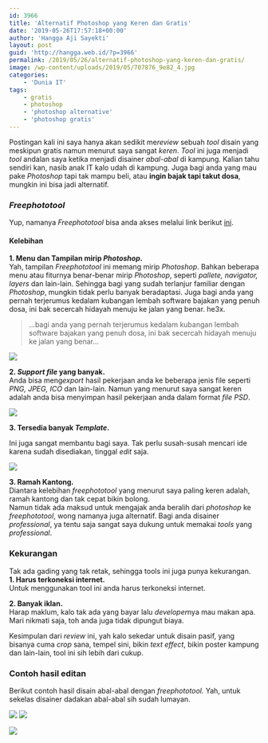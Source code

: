 ```yaml
---
id: 3966
title: 'Alternatif Photoshop yang Keren dan Gratis'
date: '2019-05-26T17:57:18+00:00'
author: 'Hangga Aji Sayekti'
layout: post
guid: 'http://hangga.web.id/?p=3966'
permalink: /2019/05/26/alternatif-photoshop-yang-keren-dan-gratis/
image: /wp-content/uploads/2019/05/707876_9e82_4.jpg
categories:
    - 'Dunia IT'
tags:
    - gratis
    - photoshop
    - 'photoshop alternative'
    - 'photoshop gratis'
---
```


Postingan kali ini saya hanya akan sedikit me*review* sebuah *tool* disain yang meskipun gratis namun menurut saya sangat *keren*. *Tool* ini juga menjadi *tool* andalan saya ketika menjadi disainer *abal-abal* di kampung. Kalian tahu sendiri kan, nasib anak IT kalo udah di kampung. Juga bagi anda yang mau pake *Photoshop* tapi tak mampu beli, atau **ingin bajak tapi takut dosa**, mungkin ini bisa jadi alternatif.

### *Freephototool*

Yup, namanya *Freephototool* bisa anda akses melalui link berikut [ini](https://www.freephototool.com/).

#### Kelebihan

**1. Menu dan Tampilan mirip *Photoshop*.**  
Yah, tampilan *Freephototool* ini memang mirip *Photoshop*. Bahkan beberapa menu atau fiturnya benar-benar mirip *Photoshop*, seperti *pallete, navigator, layers* dan lain-lain. Sehingga bagi yang sudah terlanjur familiar dengan *Photoshop*, mungkin tidak perlu banyak beradaptasi. Juga bagi anda yang pernah terjerumus kedalam kubangan lembah software bajakan yang penuh dosa, ini bak secercah hidayah menuju ke jalan yang benar. he3x.

> …bagi anda yang pernah terjerumus kedalam kubangan lembah software bajakan yang penuh dosa, ini bak secercah hidayah menuju ke jalan yang benar…

![](http://hangga.web.id/wp-content/uploads/2019/05/tampilan-1.png)

**2. *Support file* yang banyak.**  
Anda bisa meng*export* hasil pekerjaan anda ke beberapa jenis file seperti *PNG, JPEG, ICO* dan lain-lain. Namun yang menurut saya sangat keren adalah anda bisa menyimpan hasil pekerjaan anda dalam format *file PSD*.

![](http://hangga.web.id/wp-content/uploads/2019/05/file-support-banyak.png)

**3. Tersedia banyak *Template*.**

Ini juga sangat membantu bagi saya. Tak perlu susah-susah mencari ide karena sudah disediakan, tinggal *edit* saja.

![](http://hangga.web.id/wp-content/uploads/2019/05/banyak-template.png)

**3. Ramah Kantong.**  
Diantara kelebihan *freephototool* yang menurut saya paling keren adalah, ramah kantong dan tak cepat bikin bolong.  
Namun tidak ada maksud untuk mengajak anda beralih dari *photoshop* ke *freephototool*, wong namanya juga alternatif. Bagi anda disainer *professional*, ya tentu saja sangat saya dukung untuk memakai *tools* yang *professional*.

### Kekurangan

Tak ada gading yang tak retak, sehingga tools ini juga punya kekurangan.  
**1. Harus terkoneksi internet.**  
Untuk menggunakan tool ini anda harus terkoneksi internet.

**2. Banyak iklan.**  
Harap maklum, kalo tak ada yang bayar lalu *developer*nya mau makan apa. Mari nikmati saja, toh anda juga tidak dipungut biaya.

Kesimpulan dari *review* ini, yah kalo sekedar untuk disain pasif, yang bisanya cuma *crop* sana, tempel sini, bikin *text effect*, bikin poster kampung dan lain-lain, tool ini sih lebih dari cukup.

### Contoh hasil editan

Berikut contoh hasil disain abal-abal dengan *freephototool.* Yah, untuk sekelas disainer dadakan abal-abal sih sudah lumayan.

![](http://hangga.web.id/wp-content/uploads/2019/05/Selamat-Iedul-Fitri-1440H-700x454.png) ![](http://hangga.web.id/wp-content/uploads/2019/05/Selamat-Iedul-Fitri-1440H1-700x454.png)

![](http://hangga.web.id/wp-content/uploads/2019/05/Undangan-2019-wa-700x998.png)